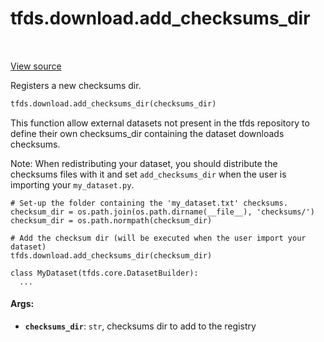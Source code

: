 <div itemscope itemtype="http://developers.google.com/ReferenceObject">
<meta itemprop="name" content="tfds.download.add_checksums_dir" />
<meta itemprop="path" content="Stable" />
</div>

# tfds.download.add_checksums_dir

<!-- Insert buttons -->

<table class="tfo-notebook-buttons tfo-api" align="left">
</table>

<a target="_blank" href="https://github.com/tensorflow/datasets/tree/master/tensorflow_datasets/core/download/checksums.py">View
source</a>

<!-- Start diff -->

Registers a new checksums dir.

```python
tfds.download.add_checksums_dir(checksums_dir)
```

<!-- Placeholder for "Used in" -->

This function allow external datasets not present in the tfds repository to
define their own checksums_dir containing the dataset downloads checksums.

Note: When redistributing your dataset, you should distribute the checksums
files with it and set `add_checksums_dir` when the user is importing your
`my_dataset.py`.

```
# Set-up the folder containing the 'my_dataset.txt' checksums.
checksum_dir = os.path.join(os.path.dirname(__file__), 'checksums/')
checksum_dir = os.path.normpath(checksum_dir)

# Add the checksum dir (will be executed when the user import your dataset)
tfds.download.add_checksums_dir(checksum_dir)

class MyDataset(tfds.core.DatasetBuilder):
  ...
```

#### Args:

*   <b>`checksums_dir`</b>: `str`, checksums dir to add to the registry
